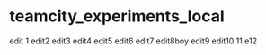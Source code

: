 # teamcity_experiments_local
edit 1
edit2
edit3
edit4
edit5
edit6
edit7
edit8boy
edit9
edit10
11
e12

